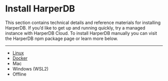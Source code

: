 # Install HarperDB

This section contains technical details and reference materials for installing HarperDB. If you’d like to get up and running quickly, try a managed instance with HarperDB Cloud. To install HarperDB manually you can visit the HarperDB npm package page or learn more below.

---

* [Linux](linux.md)
* [Docker](docker.md)
* Mac
* Windows (WSL2)
* Offline
